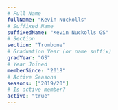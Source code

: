 ```yaml
---
# Full Name
fullName: "Kevin Nuckolls"
# Suffixed Name
suffixedName: "Kevin Nuckolls GS"
# Section
section: "Trombone"
# Graduation Year (or name suffix)
gradYear: "GS"
# Year Joined
memberSince: "2018"
# Active Seasons
seasons: ["2019/20"]
# Is active member?
active: "true"
---
```


